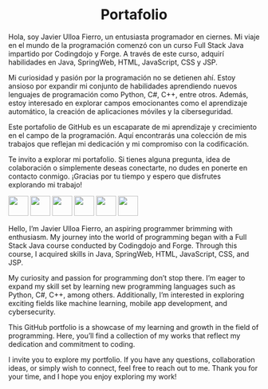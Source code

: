 <h1 style="text-align: center">Portafolio</h1>
Hola, soy Javier Ulloa Fierro, un entusiasta programador en ciernes. Mi viaje en el mundo de la programación comenzó con un curso Full Stack Java impartido por Codingdojo y Forge. A través de este curso, adquirí habilidades en Java, SpringWeb, HTML, JavaScript, CSS y JSP.

Mi curiosidad y pasión por la programación no se detienen ahí. Estoy ansioso por expandir mi conjunto de habilidades aprendiendo nuevos lenguajes de programación como Python, C#, C++, entre otros. Además, estoy interesado en explorar campos emocionantes como el aprendizaje automático, la creación de aplicaciones móviles y la ciberseguridad.

Este portafolio de GitHub es un escaparate de mi aprendizaje y crecimiento en el campo de la programación. Aquí encontrarás una colección de mis trabajos que reflejan mi dedicación y mi compromiso con la codificación.

Te invito a explorar mi portafolio. Si tienes alguna pregunta, idea de colaboración o simplemente deseas conectarte, no dudes en ponerte en contacto conmigo. ¡Gracias por tu tiempo y espero que disfrutes explorando mi trabajo!


<img src="https://github.com/ViesTreet/Portafolio/assets/139316713/7fd1bc3f-ed1e-43b9-b141-b6361796e987" width="auto" height="40">
<img src="https://github.com/ViesTreet/Portafolio/assets/139316713/f329c8bc-824d-49ea-a52e-7848a2a3160d" width="auto" height="40">
<img src="https://github.com/ViesTreet/Portafolio/assets/139316713/a3713566-d60e-4cae-a49c-632bf6d27c4e" width="auto" height="40">
<img src="https://github.com/ViesTreet/Portafolio/assets/139316713/fceadd61-631c-4c4e-bfe1-2adc04aeb0cc" width="auto" height="40">
<img src="https://github.com/ViesTreet/Portafolio/assets/139316713/ab737678-61e5-45c5-975e-462ed36c3dd1" width="auto" height="40">
<img src="https://github.com/ViesTreet/Portafolio/assets/139316713/8f186a14-4f95-45c5-9fd3-222b5bce0d27" width="auto" height="40">





Hello, I’m Javier Ulloa Fierro, an aspiring programmer brimming with enthusiasm. My journey into the world of programming began with a Full Stack Java course conducted by Codingdojo and Forge. Through this course, I acquired skills in Java, SpringWeb, HTML, JavaScript, CSS, and JSP.

My curiosity and passion for programming don’t stop there. I’m eager to expand my skill set by learning new programming languages such as Python, C#, C++, among others. Additionally, I’m interested in exploring exciting fields like machine learning, mobile app development, and cybersecurity.

This GitHub portfolio is a showcase of my learning and growth in the field of programming. Here, you’ll find a collection of my works that reflect my dedication and commitment to coding.

I invite you to explore my portfolio. If you have any questions, collaboration ideas, or simply wish to connect, feel free to reach out to me. Thank you for your time, and I hope you enjoy exploring my work!

